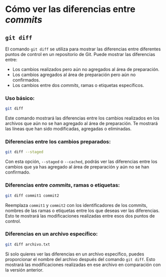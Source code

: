 # Cómo ver las diferencias entre *commits*

## `git diff`

El comando `git diff` se utiliza para mostrar las diferencias entre diferentes puntos de control en un repositorio de Git. Puede mostrar las diferencias entre:

- Los cambios realizados pero aún no agregados al área de preparación.
- Los cambios agregados al área de preparación pero aún no confirmados.
- Los cambios entre dos *commits*, ramas o etiquetas específicos.

### Uso básico:

```bash
git diff
```

Este comando mostrará las diferencias entre los cambios realizados en los archivos que aún no se han agregado al área de preparación. Te mostrará las líneas que han sido modificadas, agregadas o eliminadas.

### Diferencias entre los cambios preparados:

```bash
git diff --staged
```

Con esta opción, `--staged` o `--cached`, podrás ver las diferencias entre los cambios que ya has agregado al área de preparación y aún no se han confirmado.

### Diferencias entre *commits*, ramas o etiquetas:

```bash
git diff commit1 commit2
```

Reemplaza `commit1` y `commit2` con los identificadores de los commits, nombres de las ramas o etiquetas entre los que deseas ver las diferencias. Esto te mostrará las modificaciones realizadas entre esos dos puntos de control.

### Diferencias en un archivo específico:

```bash
git diff archivo.txt
```

Si solo quieres ver las diferencias en un archivo específico, puedes proporcionar el nombre del archivo después del comando `git diff`. Esto mostrará las modificaciones realizadas en ese archivo en comparación con la versión anterior.